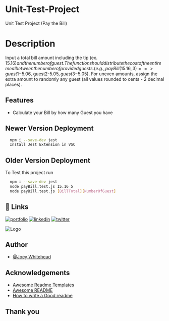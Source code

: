 # Unit-Test-Project
Unit Test Project (Pay the Bill) 

# Description
Input a total bill amount including the tip (ex. $15.16) and the number of guest.
The function should distribute the cost of the entire meal between the number of provided guests. (e.g., payBill (15.16, 3) ==> guest1-$5.06, guest2-$5.05, guest3-$5.05).
For uneven amounts, assign the extra amount to randomly any guest (all values rounded to cents - 2 decimal places).


## Features 
- Calculate your Bill by how many Guest you have


## Newer Version Deployment

```bash
  npm i --save-dev jest
  Install Jest Extension in VSC

```

## Older Version Deployment

To Test this project run 

```bash
  npm i --save-dev jest
  node payBill.test.js 15.16 5
  node payBill.test.js [BillTotal][NumberOfGuest]

```


## 🔗 Links
[![portfolio](https://img.shields.io/badge/my_portfolio-000?style=for-the-badge&logo=ko-fi&logoColor=white)](https://fledtrain.github.io/E-Portfolio)
[![linkedin](https://img.shields.io/badge/linkedin-0A66C2?style=for-the-badge&logo=linkedin&logoColor=white)](https://www.linkedin.com/in/joeywhitehead/)
[![twitter](https://img.shields.io/badge/twitter-1DA1F2?style=for-the-badge&logo=twitter&logoColor=white)](https://twitter.com/Fledtrain)

![Logo](https://pbs.twimg.com/profile_images/1607115031136636928/fZIGEc0r_400x400.jpg)

## Author
- [@Joey Whitehead](https://www.github.com/Fledtrain)


## Acknowledgements
 - [Awesome Readme Templates](https://awesomeopensource.com/project/elangosundar/awesome-README-templates)
 - [Awesome README](https://github.com/matiassingers/awesome-readme)
 - [How to write a Good readme](https://bulldogjob.com/news/449-how-to-write-a-good-readme-for-your-github-project)
 
 
 
## Thank you
